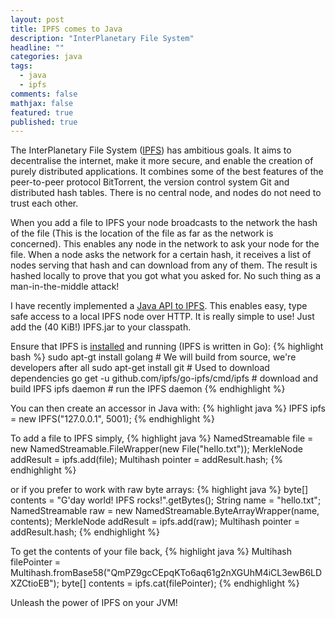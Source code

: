 ```yaml
---
layout: post
title: IPFS comes to Java
description: "InterPlanetary File System"
headline: ""
categories: java
tags: 
  - java
  - ipfs
comments: false
mathjax: false
featured: true
published: true
---
```


The InterPlanetary File System (<a href="https://ipfs.io/">IPFS</a>) has ambitious goals. It aims to decentralise the internet, make it more secure, and enable the creation of purely distributed applications. It combines some of the best features of the peer-to-peer protocol BitTorrent, the version control system Git and distributed hash tables. There is no central node, and nodes do not need to trust each other. 

When you add a file to IPFS your node broadcasts to the network the hash of the file (This is the location of the file as far as the network is concerned). This enables any node in the network to ask your node for the file. When a node asks the network for a certain hash, it receives a list of nodes serving that hash and can download from any of them. The result is hashed locally to prove that you got what you asked for. No such thing as a man-in-the-middle attack! 

I have recently implemented a <a href="https://github.com/ipfs/java-ipfs-api">Java API to IPFS</a>. This enables easy, type safe access to a local IPFS node over HTTP. It is really simple to use! Just add the (40 KiB!) IPFS.jar to your classpath. 

Ensure that IPFS is <a href="https://ipfs.io/docs/install/">installed</a> and running (IPFS is written in Go):
 {% highlight bash %}
sudo apt-gt install golang                   # We will build from source, we're developers after all
sudo apt-get install git                     # Used to download dependencies
go get -u github.com/ipfs/go-ipfs/cmd/ipfs   # download and build IPFS
ipfs daemon                                  # run the IPFS daemon
{% endhighlight %}

You can then create an accessor in Java with:
{% highlight java %}
IPFS ipfs = new IPFS("127.0.0.1", 5001);
{% endhighlight %}

To add a file to IPFS simply,
{% highlight java %}
NamedStreamable file = new NamedStreamable.FileWrapper(new File("hello.txt"));
MerkleNode addResult = ipfs.add(file);
Multihash pointer = addResult.hash;
{% endhighlight %}

or if you prefer to work with raw byte arrays:
{% highlight java %}
byte[] contents = "G'day world! IPFS rocks!".getBytes();
String name = "hello.txt";
NamedStreamable raw = new NamedStreamable.ByteArrayWrapper(name, contents);
MerkleNode addResult = ipfs.add(raw);
Multihash pointer = addResult.hash;
{% endhighlight %}

To get the contents of your file back, 
{% highlight java %}
Multihash filePointer = Multihash.fromBase58("QmPZ9gcCEpqKTo6aq61g2nXGUhM4iCL3ewB6LDXZCtioEB");
byte[] contents = ipfs.cat(filePointer);
{% endhighlight %}

Unleash the power of IPFS on your JVM!